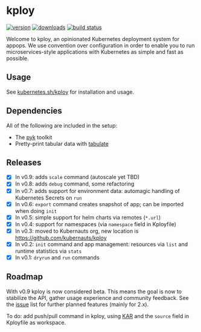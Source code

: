 # kploy

[![version](https://img.shields.io/pypi/v/kploy.svg)](https://pypi.python.org/pypi/kploy/)
[![downloads](https://img.shields.io/pypi/dm/kploy.svg)](https://pypi.python.org/pypi/kploy/)
[![build status](https://travis-ci.org/kubernauts/kploy.svg?branch=master)](https://travis-ci.org/kubernauts/kploy)

Welcome to kploy, an opinionated Kubernetes deployment system for appops.
We use convention over configuration in order to enable you to run 
microservices-style applications with Kubernetes as simple and fast as possible.

## Usage

See [kubernetes.sh/kploy](http://kubernetes.sh/kploy/) for installation and usage.

## Dependencies

All of the following are included in the setup:

* The [pyk](https://github.com/kubernauts/pyk) toolkit
* Pretty-print tabular data with [tabulate](https://pypi.python.org/pypi/tabulate)

## Releases

- [x] In v0.9: adds `scale` command (autoscale yet TBD)
- [x] In v0.8: adds `debug` command, some refactoring
- [x] In v0.7: adds support for environment data: automagic handling of Kubernetes Secrets on `run`
- [x] In v0.6: `export` command creates snapshot of app; can be imported when doing `init`
- [x] In v0.5: simple support for helm charts via remotes (`*.url`)
- [x] In v0.4: support for namespaces (via `namespace` field in Kployfile)
- [x] In v0.3: moved to Kubernauts org, new location is https://github.com/kubernauts/kploy 
- [x] In v0.2: `init` command and app management: resources via `list` and runtime statistics via `stats`
- [x] In v0.1: `dryrun` and `run` commands

## Roadmap

With v0.9 kploy is now considered beta. This means the goal is now to stabilize the API,
gather usage experience and community feedback. See the [issue](https://github.com/kubernauts/kploy/issues) 
list for further planned features (mainly for 2.x).

To do: add push/pull command in kploy, using [KAR](https://github.com/kubernauts/kploy.net) and the `source` field in Kployfile as workspace.